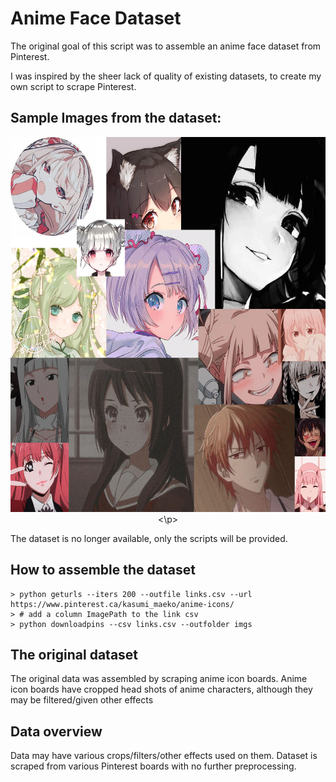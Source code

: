 # Anime Face Dataset
The original goal of this script was to assemble an anime face dataset from Pinterest.

I was inspired by the sheer lack of quality of existing datasets, to create my own script to scrape Pinterest.

## Sample Images from the dataset:
<p align="center">
<img src="images.jpg" width="600" height="600" />
<\p>

The dataset is no longer available, only the scripts will be provided.

## How to assemble the dataset
```
> python geturls --iters 200 --outfile links.csv --url https://www.pinterest.ca/kasumi_maeko/anime-icons/
> # add a column ImagePath to the link csv
> python downloadpins --csv links.csv --outfolder imgs
```

## The original dataset
The original data was assembled by scraping anime icon boards. Anime icon boards have cropped head shots of anime characters, although they may be filtered/given other effects

## Data overview
Data may have various crops/filters/other effects used on them. Dataset is scraped from various Pinterest boards with no further preprocessing.
